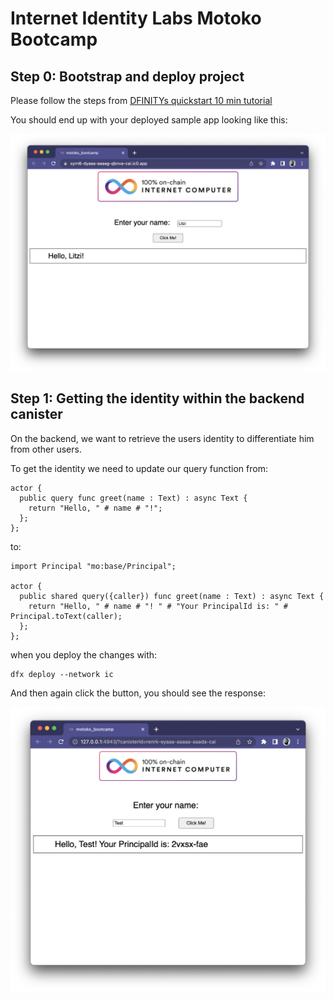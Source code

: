 # Internet Identity Labs Motoko Bootcamp

## Step 0: Bootstrap and deploy project

Please follow the steps from [DFINITYs quickstart 10 min tutorial](https://internetcomputer.org/docs/current/developer-docs/quickstart/hello10mins)

You should end up with your deployed sample app looking like this:

![Step 0](./assets/step-0-success.png)

## Step 1: Getting the identity within the backend canister

On the backend, we want to retrieve the users identity to differentiate him from other users.

To get the identity we need to update our query function from:

```
actor {
  public query func greet(name : Text) : async Text {
    return "Hello, " # name # "!";
  };
};
```

to:

```
import Principal "mo:base/Principal";

actor {
  public shared query({caller}) func greet(name : Text) : async Text {
    return "Hello, " # name # "! " # "Your PrincipalId is: " # Principal.toText(caller);
  };
};

```

when you deploy the changes with:

```
dfx deploy --network ic
```

And then again click the button, you should see the response:

![Step 1](./assets/step-1-success.png)
